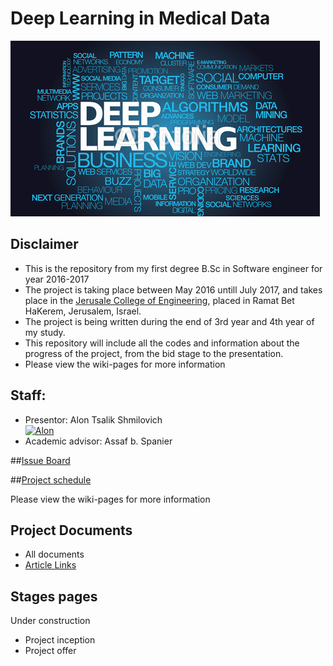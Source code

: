 # Deep Learning in Medical Data

![Project logo](https://github.com/alonshmilo/MedicalData_jce/blob/master/pics/logo.jpg?raw=true)


## Disclaimer
* This is the repository from my first degree B.Sc in Software engineer for year 2016-2017
* The project is taking place between May 2016 untill July 2017, and takes place in the [Jerusale College of Engineering](www.jce.ac.il), placed in Ramat Bet HaKerem, Jerusalem, Israel.
* The project is being written during the end of 3rd year and 4th year of my study. 
* This repository will include all the codes and information about the progress of the project, from the bid stage to the presentation.
* Please view the wiki-pages for more information

## Staff:
* Presentor: Alon Tsalik Shmilovich <br>
[![Alon](https://avatars1.githubusercontent.com/u/17544440?v=3&s=80)](https://github.com/alonshmilo)
* Academic advisor: Assaf b. Spanier

##[Issue Board](https://huboard.com/alonshmilo/MedicalData_jce/)

##[Project schedule](https://calendar.google.com/calendar/embed?src=42dhkqae5c9avq8hv4cbs1j5t0%40group.calendar.google.com&ctz=Asia/Jerusalem)

Please view the wiki-pages for more information

## Project Documents
- All documents
- [Article Links](https://github.com/alonshmilo/MedicalData_jce/wiki/Article-Links)

## Stages pages
Under construction
- Project inception
- Project offer